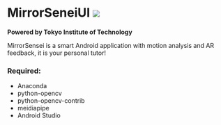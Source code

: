 # MirrorSeneiUI  ![](https://github.com/Magicboomliu/MirrorSeneiUI/blob/main/resources/icon/ms128.ico)
**Powered by Tokyo Institute of Technology**  
  
MirrorSensei is a smart Android application with motion analysis and AR feedback, it is your personal tutor!   
  

### Required: 

* Anaconda  
* python-opencv 
* python-opencv-contrib 
* meidiapipe 
* Android Studio
